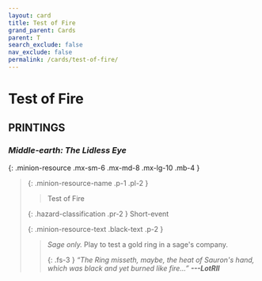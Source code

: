 ```yaml
---
layout: card
title: Test of Fire
grand_parent: Cards
parent: T
search_exclude: false
nav_exclude: false
permalink: /cards/test-of-fire/
---
```


# Test of Fire


## PRINTINGS


### _Middle-earth: The Lidless Eye_

{: .minion-resource .mx-sm-6 .mx-md-8 .mx-lg-10 .mb-4 }
> {: .minion-resource-name .p-1 .pl-2 }
> > <div class="hazard-mp"></div>
> > <div class="card-name">Test of Fire</div>
>
> {: .hazard-classification .pr-2 }
> Short-event
>
> {: .minion-resource-text .black-text .p-2 }
> > _Sage only._ Play to test a gold ring in a sage's company. 
> > 
> > {: .fs-3 } 
> > _“The Ring misseth, maybe, the heat of Sauron's hand, which was black and yet burned like fire...”_ ***---&#65279;LotRII*** 
> 
